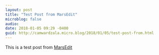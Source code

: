 ```yaml
---
layout: post
title: "Test Post from MarsEdit"
microblog: false
audio: 
date: 2018-01-05 09:29 -0400
guid: http://camwardzala.micro.blog/2018/01/05/test-post-from.html
---
```

This is a test post from [MarsEdit](https://red-sweater.com/marsedit/)
